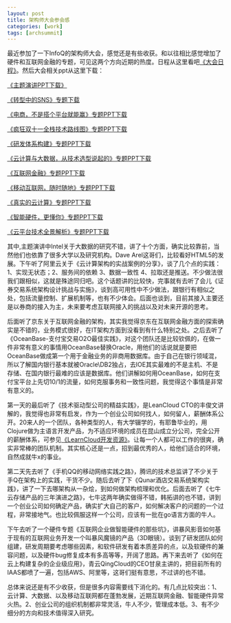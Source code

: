 ```yaml
---
layout: post
title: 架构师大会参会感
categories: [work]
tags: [archsummit]
---
```


最近参加了一下InfoQ的架构师大会，感觉还是有些收获。和以往相比感觉增加了硬件和互联网金融的专题，可见这两个方向近期的热度。日程从这里看吧[《大会日程》](http://bj2014.archsummit.com/schedule.html)。然后大会相关ppt从这里下载：

[《主题演讲PPT下载》](http://pan.baidu.com/s/1gd1nc6B)

[《转型中的SNS》专题下载](http://pan.baidu.com/s/1dD1rbLR)

[《电商，不是搭个平台就能赢》专题PPT下载](http://pan.baidu.com/s/1CS3qI)

[《疯狂双十一全栈技术路线图》专题PPT下载](http://pan.baidu.com/s/1jGuvqiq)

[《研发体系构建》专题PPT下载](http://pan.baidu.com/s/1jGKdKvO)

[《云计算与大数据，从技术选型说起的》专题PPT下载](http://pan.baidu.com/s/1xtzUQ)

[《互联网金融》专题PPT下载](http://pan.baidu.com/s/1hqvLqz6)

[《移动互联网，随时随地》专题PPT下载](http://pan.baidu.com/s/1dDozRrz)

[《真实的云计算》专题PPT下载](http://pan.baidu.com/s/1eQ5sMlk)

[《智能硬件，更懂你》专题PPT下载](http://pan.baidu.com/s/1c0B27He)

[《云平台技术全景解析》专题PPT下载](http://pan.baidu.com/s/1c04Hjvq)


其中,主题演讲中Intel关于大数据的研究不错，讲了十个方面，确实比较靠前，当然他们也依靠了很多大学以及研究机构。Dave Arel这哥们，比较看好HTML5的发展。下午听了阿里云关于《云计算架构的实战案例的分享》，谈了几个点的实践：1、实现无状态；2、服务间的依赖 3、数据一致性 4、拉取还是推送。不少做法很我们跟相似，这就是殊途同归吧。这个话题讲的比较快，完事就有去听了会儿《证券交易系统架构设计挑战与实施》，谈到高可用性中不少做法，跟银行有相似之处，包括流量控制、扩展机制等，也有不少体会。后面也谈到，目前其接入主要还是以券商的接入为主，未来要考虑互联网接入的挑战以及对未来开源的思考。

后面听了京东关于互联网金融的架构，其实我觉得京东在互联网金融方面的探索确实是不错的，业务模式很好，在IT架构方面到没看到有什么特别之处。之后去听了《OceanBase-支付宝交易O2O最佳实践》，对这个团队还是比较钦佩的，在做一件非常有意义的事情用OceanBase替换Oracle，用他们的话说就是要把OceanBase做成第一个用于金融业务的非商用数据库。由于自己在银行领域混，所以了解国内银行基本就被Oracle\DB2独占，去IOE其实最难的不是主机、不是存储、在国内银行最难的应该是数据库。他们讲解如何用OceanBase，如何在支付宝平台上先切10/1的流量，如何克服事务和一致性问题，我觉得这个事情是非常有意义的。

第一天的最后听了《技术驱动型公司的精益实践》，是LeanCloud CTO的丰俊文讲解的，我觉得也非常有启发，作为一个创业公司如何找人，如何留人，薪酬体系公开。20来人的一个团队，各种类型的人，有大学辍学的，有耶鲁毕业的，用Clojure做为主语言开发产品，为不适应环境的成员在昆山成立分公司，完全公开的薪酬体系，可参见[《LearnCloud开发资源》](http://open.leancloud.cn/)。让每一个人都可以工作的很爽，确实非常棒的团队机制。其实核心还是一点，招到最优秀的人，给他们适合的环境，自然成就牛x的事业。

第二天先去听了《手机QQ的移动网络实践之路》，腾讯的技术总监讲了不少关于手Q在架构上的实践，干货不少。随后去听了下《Qunar酒店交易系统架构实践》，讲了一下去哪架构从一杂烩，到如何做架构梳理和优化。后面去听了《七牛云存储产品的三年演进之路》，七牛这两年确实做得不错，韩拓讲的也不错，讲到一个创业公司如何确定产品，确实扩大自己的客户，如何解决客户的问题的一个过程，非常接地气。也比较佩服这样一个公司，应该有一批在go语言方面的牛人。

下午去听了一个硬件专题《互联网企业做智能硬件的那些坑》，讲暴风影音如何基于现有的互联网业务开发一个叫暴风魔镜的产品（3D眼镜）。谈到了研发团队如何组建，研发周期要考虑哪些因素，和软件研发有着本质差异的点，以及软硬件的兼容问题，以及硬件bug修复成本有多高等等，开阔了思路。再下来去听了《如何在云上构建复杂的企业级应用》，青云QingCloud的CEO甘泉主讲的，把目前所有的IAAS都喷了一遍，包括AWS、阿里等，这哥们挺有意思，不过讲的也不错。

总体来说还是有不少收获，但是很多内容需要线下消化的。有几点比较突出：1、云计算、大数据、以及移动互联网都在蓬勃发展，近期互联网金融、智能硬件异常火热。2、创业公司的组织机制都非常灵活，牛人不少，管理成本低。3、有不少细分的方向和技术值得深入研究。 



